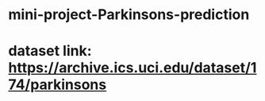 # mini-project-Parkinsons-prediction
# 
# dataset link: https://archive.ics.uci.edu/dataset/174/parkinsons
